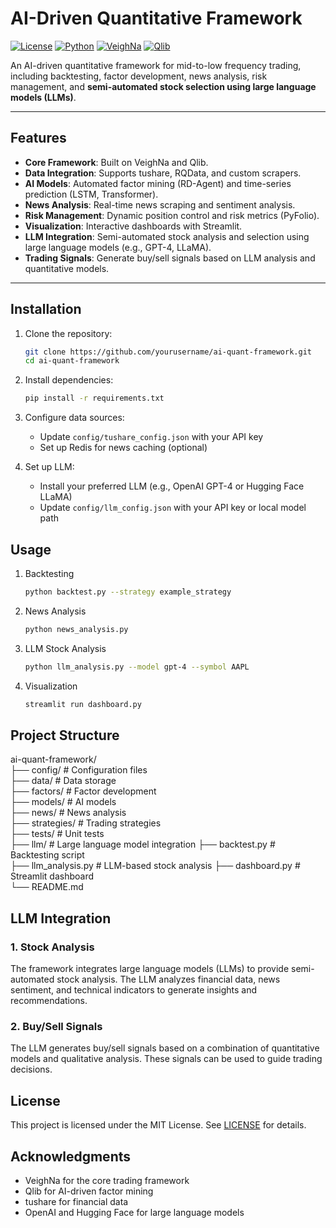 # AI-Driven Quantitative Framework

[![License](https://img.shields.io/badge/license-MIT-blue.svg)](LICENSE)
[![Python](https://img.shields.io/badge/python-3.8%2B-blue)](https://www.python.org/)
[![VeighNa](https://img.shields.io/badge/VN.PY-3.0-green)](https://www.vnpy.com/)
[![Qlib](https://img.shields.io/badge/Qlib-0.8.0-orange)](https://github.com/microsoft/qlib)

An AI-driven quantitative framework for mid-to-low frequency trading, including backtesting, factor development, news analysis, risk management, and **semi-automated stock selection using large language models (LLMs)**.

---

## **Features**
- **Core Framework**: Built on VeighNa and Qlib.
- **Data Integration**: Supports tushare, RQData, and custom scrapers.
- **AI Models**: Automated factor mining (RD-Agent) and time-series prediction (LSTM, Transformer).
- **News Analysis**: Real-time news scraping and sentiment analysis.
- **Risk Management**: Dynamic position control and risk metrics (PyFolio).
- **Visualization**: Interactive dashboards with Streamlit.
- **LLM Integration**: Semi-automated stock analysis and selection using large language models (e.g., GPT-4, LLaMA).
- **Trading Signals**: Generate buy/sell signals based on LLM analysis and quantitative models.

---

## **Installation**
1. Clone the repository:
   ```bash
   git clone https://github.com/yourusername/ai-quant-framework.git
   cd ai-quant-framework
   ```

2. Install dependencies:
   ```bash
   pip install -r requirements.txt
   ```

3. Configure data sources:
   - Update `config/tushare_config.json` with your API key
   - Set up Redis for news caching (optional)

4. Set up LLM:
   - Install your preferred LLM (e.g., OpenAI GPT-4 or Hugging Face LLaMA)
   - Update `config/llm_config.json` with your API key or local model path

## **Usage**

1. Backtesting
   ```bash
   python backtest.py --strategy example_strategy
   ```

2. News Analysis
   ```bash
   python news_analysis.py
   ```

3. LLM Stock Analysis
   ```bash
   python llm_analysis.py --model gpt-4 --symbol AAPL
   ```

4. Visualization
   ```bash
   streamlit run dashboard.py
   ```

## **Project Structure**
ai-quant-framework/     
├── config/                  # Configuration files      
├── data/                    # Data storage     
├── factors/                 # Factor development       
├── models/                  # AI models        
├── news/                    # News analysis        
├── strategies/              # Trading strategies       
├── tests/                   # Unit tests       
├── llm/                     # Large language model integration 
├── backtest.py              # Backtesting script   
├── llm_analysis.py          # LLM-based stock analysis 
├── dashboard.py             # Streamlit dashboard  
└── README.md   

## **LLM Integration**

### 1. Stock Analysis
The framework integrates large language models (LLMs) to provide semi-automated stock analysis. The LLM analyzes financial data, news sentiment, and technical indicators to generate insights and recommendations.

### 2. Buy/Sell Signals
The LLM generates buy/sell signals based on a combination of quantitative models and qualitative analysis. These signals can be used to guide trading decisions.

## **License**
This project is licensed under the MIT License. See [LICENSE](LICENSE) for details.

## **Acknowledgments**
- VeighNa for the core trading framework
- Qlib for AI-driven factor mining
- tushare for financial data
- OpenAI and Hugging Face for large language models